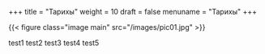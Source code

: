 +++
title = "Тарихы"
weight = 10
draft = false
menuname = "Тарихы"
+++

{{< figure class="image main" src="/images/pic01.jpg" >}}

test1 test2 test3
  test4 test5
